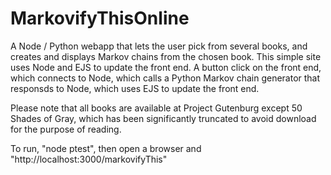 # MarkovifyThisOnline
A Node / Python webapp that lets the user pick from several books, and creates and displays Markov chains from the chosen book.
This simple site uses Node and EJS to update the front end. A button click on the front end, which connects to Node, which calls
a Python Markov chain generator that responsds to Node, which uses EJS to update the front end.

Please note that all books are available at Project Gutenburg except 50 Shades of Gray, which has been significantly truncated to 
avoid download for the purpose of reading.

To run, "node ptest", then open a browser and "http://localhost:3000/markovifyThis"
